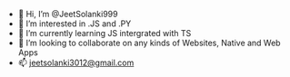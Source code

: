 - 👋 Hi, I’m @JeetSolanki999
- 👀 I’m interested in .JS and .PY
- 🌱 I’m currently learning JS intergrated with TS
- 💞️ I’m looking to collaborate on any kinds of Websites, Native and Web Apps
- 📫 jeetsolanki3012@gmail.com

<!---
JeetSolanki999/JeetSolanki999 is a ✨ special ✨ repository because its `README.md` (this file) appears on your GitHub profile.
You can click the Preview link to take a look at your changes.
--->
